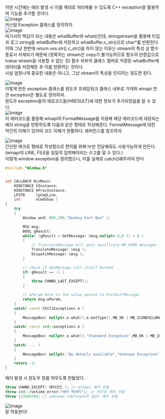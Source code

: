 이번 시간에는 에러 발생 시 이를 제대로 처리해줄 수 있도록 C++ exception을 활용하여 기능을 추가할 것이다.  
![image](https://user-images.githubusercontent.com/63915665/224485635-8fc3e5c6-f047-49c1-8cd2-695bf18df790.png)  
커스텀 Exception 클래스를 정의하자.  
![image](https://user-images.githubusercontent.com/63915665/224486227-8d6466ad-626e-4293-8697-9a695ab56b4d.png)  
여기서의 핵심이 되는 내용은 whatBuffer와 what()인데, stringstream을 활용해 타입과 로그 string을 whatBuffer에 저장하고 whatBuffer.c_str()으로 char\*를 반환한다.  
이때 그냥 한번에 return oss.str().c_str()을 하지 않는 이유는 stream의 특성 상 함수 종료시 삭제되기 때문에 (정확히는 stream은 copy가 불가능하므로 함수의 반환값으로 lvalue stream을 사용할 수 없는 것) 함수 외부의 클래스 멤버로 저장된 whatBuffer에 데이터를 저장해둔 후 이를 반환하는 것이다.  
사실 엄청나게 중요한 내용은 아니고, 그냥 stream의 특성을 인지하는 정도면 된다.  

![image](https://user-images.githubusercontent.com/63915665/224486385-dd4330c7-b7dd-482d-9076-3c91f3f23aa2.png)  
이렇게 만든 exception 클래스를 윈도우 프레임워크 클래스 내부로 가져와 winapi 연관 exception은 별도로 정의하자.  
윈도우 exception들의 에로코드들(HRESULT)에 대한 정보가 추가되었음을 알 수 있다.  
![image](https://user-images.githubusercontent.com/63915665/224486466-47cb2e4a-264f-4847-82a4-cded8dcaa8b2.png)  
이 에러코드를 활용해 winapi의 FormatMessage를 이용해 해당 에러코드에 대응되는 에러 string을 반환하도록 다음과 같은 형태로 작성해준다. FormatMessage에 대한 약간의 이해가 있어야 코드 이해가 원활하다. 레퍼런스를 참조하자.  

![image](https://user-images.githubusercontent.com/63915665/224486620-74d7d7c1-7953-41ca-ab02-1124bd96c8eb.png)  
간단한 매크로 형태로 작성함으로 편의를 위해 hr만 전달해줘도 사용가능하게 만든다. (winapi의 LINE, FILE을 일일히 입력해야되는 수고를 덜 수 있다.)  
이렇게 window exception을 정의했으니, 이를 실제로 catch()해주어야 한다.  
```c++
#include "Window.h"


int CALLBACK WinMain(
	HINSTANCE hInstance,
	HINSTANCE hPrevInstance,
	LPSTR     lpCmdLine,
	int       nCmdShow )
{
	try
	{
		Window wnd( 800,300,"Donkey Fart Box" );

		MSG msg;
		BOOL gResult;
		while( (gResult = GetMessage( &msg,nullptr,0,0 )) > 0 )
		{
			// TranslateMessage will post auxilliary WM_CHAR messages from key msgs
			TranslateMessage( &msg );
			DispatchMessage( &msg );
		}

		// check if GetMessage call itself borked
		if( gResult == -1 )
		{
			throw CHWND_LAST_EXCEPT();
		}

		// wParam here is the value passed to PostQuitMessage
		return msg.wParam;
	}
	catch( const ChiliException& e )
	{
		MessageBox( nullptr,e.what(),e.GetType(),MB_OK | MB_ICONEXCLAMATION );
	}
	catch( const std::exception& e )
	{
		MessageBox( nullptr,e.what(),"Standard Exception",MB_OK | MB_ICONEXCLAMATION );
	}
	catch( ... )
	{
		MessageBox( nullptr,"No details available","Unknown Exception",MB_OK | MB_ICONEXCLAMATION );
	}
	return -1;
}
```
에러 발생 시 윈도우 창를 띄우도록 만들었다.  

```c++
throw CHWND_EXCEPT( 에러코드 ); // winapi 에러 유발
throw std::runtime_error("에러 메세지"); // 런타임 에러 유발
throw 123456789; // unknown (define되지 않은) 에러 유발
```
![image](https://user-images.githubusercontent.com/63915665/224486973-9bb897bf-6929-4d7c-a4ad-d0de23bfc5f2.png)  
잘 작동한다!  






